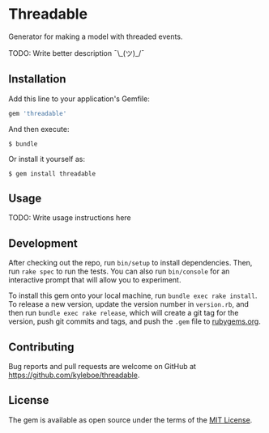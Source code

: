 # Threadable

Generator for making a model with threaded events.

TODO: Write better description ¯\\\_(ツ)_/¯

## Installation

Add this line to your application's Gemfile:

```ruby
gem 'threadable'
```

And then execute:

    $ bundle

Or install it yourself as:

    $ gem install threadable

## Usage

TODO: Write usage instructions here

## Development

After checking out the repo, run `bin/setup` to install dependencies. Then, run `rake spec` to run the tests. You can also run `bin/console` for an interactive prompt that will allow you to experiment.

To install this gem onto your local machine, run `bundle exec rake install`. To release a new version, update the version number in `version.rb`, and then run `bundle exec rake release`, which will create a git tag for the version, push git commits and tags, and push the `.gem` file to [rubygems.org](https://rubygems.org).

## Contributing

Bug reports and pull requests are welcome on GitHub at https://github.com/kyleboe/threadable.

## License

The gem is available as open source under the terms of the [MIT License](https://opensource.org/licenses/MIT).
